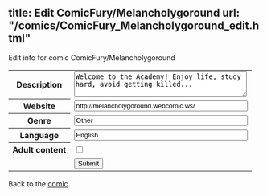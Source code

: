 title: Edit ComicFury/Melancholygoround
url: "/comics/ComicFury_Melancholygoround_edit.html"
---
Edit info for comic ComicFury/Melancholygoround

<form name="comic" action="http://gaepostmail.appspot.com/comic/" method="post">
<table class="comicinfo">
<tr>
<th>Description</th><td><textarea name="description" cols="40" rows="3">Welcome to the Academy! Enjoy life, study hard, avoid getting killed...</textarea></td>
</tr>
<tr>
<th>Website</th><td><input type="text" name="url" value="http://melancholygoround.webcomic.ws/" size="40"/></td>
</tr>
<tr>
<th>Genre</th><td><input type="text" name="genre" value="Other" size="40"/></td>
</tr>
<tr>
<th>Language</th><td><input type="text" name="language" value="English" size="40"/></td>
</tr>
<tr>
<th>Adult content</th><td><input type="checkbox" name="adult" value="adult" /></td>
</tr>
<tr>
<th></th><td>
<input type="hidden" name="comic" value="ComicFury_Melancholygoround" />
<input type="submit" name="submit" value="Submit" />
</td>
</tr>
</table>
</form>

Back to the [comic](ComicFury_Melancholygoround.html).
